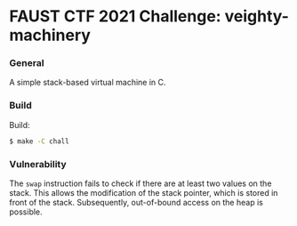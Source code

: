 FAUST CTF 2021 Challenge: veighty-machinery
===========================================

### General
A simple stack-based virtual machine in C.

### Build
Build:
```bash
$ make -C chall
```

### Vulnerability
The `swap` instruction fails to check if there are at least two values on the stack.
This allows the modification of the stack pointer, which is stored in front of the stack.
Subsequently, out-of-bound access on the heap is possible.
